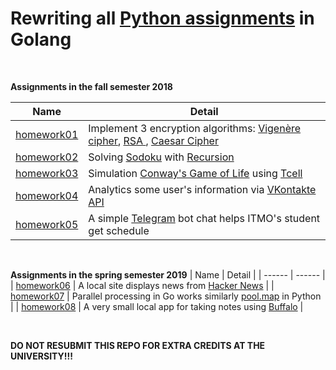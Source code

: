 # Rewriting all [Python assignments](https://github.com/trangology/Python) in Golang

<br />

**Assignments in the fall semester 2018**

| Name | Detail |
| ------ | ------ |
| [homework01](https://github.com/trangology/Go-Practices/tree/master/homework01) | Implement 3 encryption algorithms: [Vigenère cipher](https://en.wikipedia.org/wiki/Vigen%C3%A8re_cipher), [RSA ](https://en.wikipedia.org/wiki/RSA_(cryptosystem)), [Caesar Cipher](https://en.wikipedia.org/wiki/Caesar_cipher)|
| [homework02](https://github.com/trangology/Go-Practices/tree/master/homework02) | Solving [Sodoku](https://en.wikipedia.org/wiki/Sudoku) with [Recursion](https://en.wikipedia.org/wiki/Recursion_(computer_science)) |
| [homework03](https://github.com/trangology/Go-Practices/tree/master/homework03) | Simulation [Conway's Game of Life](https://en.wikipedia.org/wiki/Conway%27s_Game_of_Life) using [Tcell](https://github.com/gdamore/tcell)|
| [homework04](https://github.com/trangology/Go-Practices/tree/master/homework04) | Analytics some user's information via [VKontakte API](https://vk.com/dev/methods) |
| [homework05](https://github.com/trangology/Go-Practices/tree/master/homework05) | A simple [Telegram](https://telegram.org/) bot chat helps ITMO's student get schedule |

<br />

**Assignments in the spring semester 2019**
| Name | Detail |
| ------ | ------ |
| [homework06](https://github.com/trangology/Go-Practices/tree/master/homework06) | A local site displays news from [Hacker News](https://news.ycombinator.com/) |
| [homework07](https://github.com/trangology/Go-Practices/tree/master/homework07) | Parallel processing in Go works similarly [pool.map](https://github.com/python/cpython/blob/master/Lib/multiprocessing/pool.py#L359) in Python |
| [homework08](https://github.com/trangology/Go-Practices/tree/master/homework08) | A very small local app for taking notes using [Buffalo](https://gobuffalo.io/en/) |

<br />

**DO NOT RESUBMIT THIS REPO FOR EXTRA CREDITS AT THE UNIVERSITY!!!**
